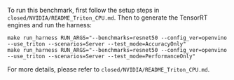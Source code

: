 To run this benchmark, first follow the setup steps in `closed/NVIDIA/README_Triton_CPU.md`. Then to generate the TensorRT engines and run the harness:

```
make run_harness RUN_ARGS="--benchmarks=resnet50 --config_ver=openvino --use_triton --scenarios=Server --test_mode=AccuracyOnly"
make run_harness RUN_ARGS="--benchmarks=resnet50 --config_ver=openvino --use_triton --scenarios=Server --test_mode=PerformanceOnly"
```

For more details, please refer to `closed/NVIDIA/README_Triton_CPU.md`.
